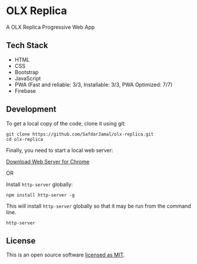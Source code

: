 # OLX Replica

A OLX Replica Progressive Web App

## Tech Stack

- HTML
- CSS
- Bootstrap
- JavaScript
- PWA (Fast and reliable: 3/3, Installable: 3/3, PWA Optimized: 7/7)
- Firebase

## Development

To get a local copy of the code, clone it using git:

```
git clone https://github.com/SafdarJamal/olx-replica.git
cd olx-replica
```

Finally, you need to start a local web server:

[Download Web Server for Chrome](https://chrome.google.com/webstore/detail/web-server-for-chrome/ofhbbkphhbklhfoeikjpcbhemlocgigb)

OR

Install `http-server` globally:

```
npm install http-server -g
```

This will install `http-server` globally so that it may be run from the command line.

```
http-server
```

## License

This is an open source software [licensed as MIT](https://github.com/safdarjamal/olx-replica/blob/master/LICENSE).
